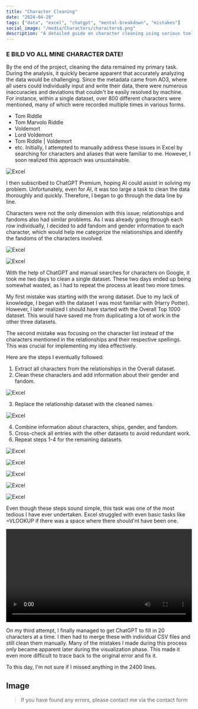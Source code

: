 ```yaml
---
title: "Character Cleaning"
date: "2024-04-20"
tags: ["data", "excel", "chatgpt", "mental-breakdown", "mistakes"]
social_image: "/media/Characters/characters6.png"
description: "A detailed guide on character cleaning using various tools."
---
```


### E BILD VO ALL MINE CHARACTER DATE!

By the end of the project, cleaning the data remained my primary task. During the analysis, it quickly became apparent that accurately analyzing the data would be challenging. Since the metadata came from AO3, where all users could individually input and write their data, there were numerous inaccuracies and deviations that couldn't be easily resolved by machine. For instance, within a single dataset, over 800 different characters were mentioned, many of which were recorded multiple times in various forms.
- Tom Riddle
- Tom Marvolo Riddle
- Voldemort
- Lord Voldemort
- Tom Riddle | Voldemort
- etc.
Initially, I attempted to manually address these issues in Excel by searching for characters and aliases that were familiar to me. However, I soon realized this approach was unsustainable.

![Excel](/media/Characters/characters6.png)

I then subscribed to ChatGPT Premium, hoping AI could assist in solving my problem. Unfortunately, even for AI, it was too large a task to clean the data thoroughly and quickly. Therefore, I began to go through the data line by line.

Characters were not the only dimension with this issue; relationships and fandoms also had similar problems. As I was already going through each row individually, I decided to add fandom and gender information to each character, which would help me categorize the relationships and identify the fandoms of the characters involved.

![Excel](/media/Characters/characters1.png)

![Excel](/media/Characters/characters4.png)

With the help of ChatGPT and manual searches for characters on Google, it took me two days to clean a single dataset. These two days ended up being somewhat wasted, as I had to repeat the process at least two more times.

My first mistake was starting with the wrong dataset. Due to my lack of knowledge, I began with the dataset I was most familiar with (Harry Potter). However, I later realized I should have started with the Overall Top 1000 dataset. This would have saved me from duplicating a lot of work in the other three datasets.

The second mistake was focusing on the character list instead of the characters mentioned in the relationships and their respective spellings. This was crucial for implementing my idea effectively.

Here are the steps I eventually followed:

1. Extract all characters from the relationships in the Overall dataset.
2. Clean these characters and add information about their gender and fandom.

![Excel](/media/Characters/characters8.png)

3. Replace the relationship dataset with the cleaned names.

![Excel](/media/Characters/characters3.png)

4. Combine information about characters, ships, gender, and fandom.
5. Cross-check all entries with the other datasets to avoid redundant work.
6. Repeat steps 1-4 for the remaining datasets.

![Excel](/media/Characters/characters7.png)

![Excel](/media/Characters/characters5.png)

![Excel](/media/Characters/chatgpt_cleanup_charactera.png)

![Excel](/media/Characters/cleaning_character1.png)

![Excel](/media/Characters/cleaning_character2.png)

Even though these steps sound simple, this task was one of the most tedious I have ever undertaken. Excel struggled with even basic tasks like =VLOOKUP if there was a space where there should'nt have been one.


<video controls width="100%">
  <source src="/media/Characters/characters2.mov" type="video/mp4">
  Your browser does not support the video tag.
</video>

On my third attempt, I finally managed to get ChatGPT to fill in 20 characters at a time. I then had to merge these with individual CSV files and still clean them manually. Many of the mistakes I made during this process only became apparent later during the visualization phase. This made it even more difficult to trace back to the original error and fix it.

To this day, I'm not sure if I missed anything in the 2400 lines.

## Image








> If you have found any errors, please contact me via the contact form

